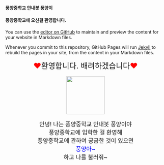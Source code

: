 #### 풍양중학교 안내봇 풍양이
#### 풍양중학교에 오신걸 환영합니다. 

You can use the [editor on GitHub](https://github.com/choims8987/pyhelper/edit/gh-pages/index.md) to maintain and preview the content for your website in Markdown files.

Whenever you commit to this repository, GitHub Pages will run [Jekyll](https://jekyllrb.com/) to rebuild the pages in your site, from the content in your Markdown files.



<center><font size=5><font color="red">♥</font>환영합니다. 배려하겠습니다<font color="red">♥</font></font></center>
<br>
<center><img src="https://user-images.githubusercontent.com/80456991/118447827-3163cc00-b72c-11eb-81dc-14e0351dd393.png" width=120></center>
<br>



<center><font size=4>안녕! 나는 풍양중학교 안내봇 풍양이야 </font></center>
<center><font size=4> 풍양중학교에 입학한 걸 환영해</font></center>
  <center><font size=4> 풍양중학교에 관하여 궁금한 것이 있으면 </font></center>
    <center><font color=blue size=4> 풍양아~</font></center>
      <center><font size=4>하고 나를 불러줘~</font></center><br>



